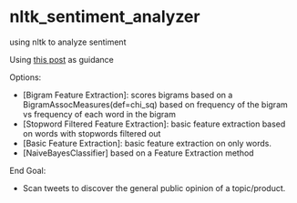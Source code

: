 # nltk_sentiment_analyzer
using nltk to analyze sentiment

Using [this post](http://streamhacker.com/2010/05/10/text-classification-sentiment-analysis-naive-bayes-classifier/) as guidance

Options:
- [Bigram Feature Extraction]: scores bigrams based on a BigramAssocMeasures(def=chi_sq) based on frequency of the bigram vs frequency of each word in the bigram
- [Stopword Filtered Feature Extraction]: basic feature extraction based on words with stopwords filtered out
- [Basic Feature Extraction]: basic feature extraction on only words.
- [NaiveBayesClassifier] based on a Feature Extraction method


End Goal:
- Scan tweets to discover the general public opinion of a topic/product.
